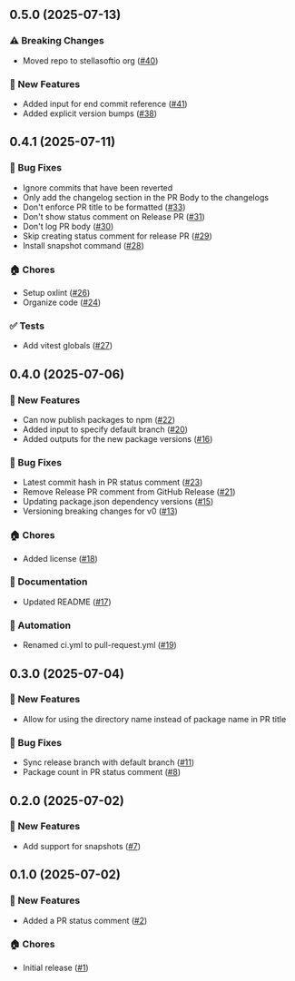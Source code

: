 ## 0.5.0 (2025-07-13)

### ⚠️ Breaking Changes
- Moved repo to stellasoftio org ([#40](https://github.com/stellasoftio/lazy-release-action/pull/40))

### 🚀 New Features
- Added input for end commit reference ([#41](https://github.com/stellasoftio/lazy-release-action/pull/41))
- Added explicit version bumps ([#38](https://github.com/stellasoftio/lazy-release-action/pull/38))


## 0.4.1 (2025-07-11)

### 🐛 Bug Fixes
- Ignore commits that have been reverted
- Only add the changelog section in the PR Body to the changelogs
- Don't enforce PR title to be formatted ([#33](https://github.com/stellasoftio/lazy-release-action/pull/33))
- Don't show status comment on Release PR ([#31](https://github.com/stellasoftio/lazy-release-action/pull/31))
- Don't log PR body ([#30](https://github.com/stellasoftio/lazy-release-action/pull/30))
- Skip creating status comment for release PR ([#29](https://github.com/stellasoftio/lazy-release-action/pull/29))
- Install snapshot command ([#28](https://github.com/stellasoftio/lazy-release-action/pull/28))

### 🏠 Chores
- Setup oxlint ([#26](https://github.com/stellasoftio/lazy-release-action/pull/26))
- Organize code ([#24](https://github.com/stellasoftio/lazy-release-action/pull/24))

### ✅ Tests
- Add vitest globals ([#27](https://github.com/stellasoftio/lazy-release-action/pull/27))


## 0.4.0 (2025-07-06)

### 🚀 New Features
- Can now publish packages to npm ([#22](https://github.com/stellasoftio/lazy-release-action/pull/22))
- Added input to specify default branch ([#20](https://github.com/stellasoftio/lazy-release-action/pull/20))
- Added outputs for the new package versions ([#16](https://github.com/stellasoftio/lazy-release-action/pull/16))

### 🐛 Bug Fixes
- Latest commit hash in PR status comment ([#23](https://github.com/stellasoftio/lazy-release-action/pull/23))
- Remove Release PR comment from GitHub Release ([#21](https://github.com/stellasoftio/lazy-release-action/pull/21))
- Updating package.json dependency versions ([#15](https://github.com/stellasoftio/lazy-release-action/pull/15))
- Versioning breaking changes for v0 ([#13](https://github.com/stellasoftio/lazy-release-action/pull/13))

### 🏠 Chores
- Added license ([#18](https://github.com/stellasoftio/lazy-release-action/pull/18))

### 📖 Documentation
- Updated README ([#17](https://github.com/stellasoftio/lazy-release-action/pull/17))

### 🤖 Automation
- Renamed ci.yml to pull-request.yml ([#19](https://github.com/stellasoftio/lazy-release-action/pull/19))


## 0.3.0 (2025-07-04)

### 🚀 New Features
- Allow for using the directory name instead of package name in PR
title

### 🐛 Bug Fixes
- Sync release branch with default branch ([#11](https://github.com/stellasoftio/lazy-release-action/pull/11))
- Package count in PR status comment ([#8](https://github.com/stellasoftio/lazy-release-action/pull/8))


## 0.2.0 (2025-07-02)

### 🚀 New Features
- Add support for snapshots ([#7](https://github.com/stellasoftio/lazy-release-action/pull/7))


## 0.1.0 (2025-07-02)

### 🚀 New Features
- Added a PR status comment ([#2](https://github.com/stellasoftio/lazy-release-action/pull/2))

### 🏠 Chores
- Initial release ([#1](https://github.com/stellasoftio/lazy-release-action/pull/1))
